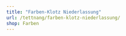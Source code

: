 ```yaml
---
title: "Farben-Klotz Niederlassung"
url: /tettnang/farben-klotz-niederlassung/
shop: Farben
---
```

